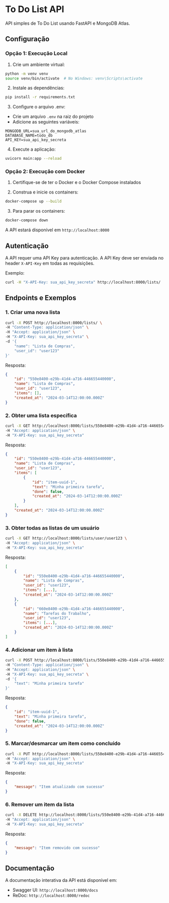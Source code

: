 # To Do List API

API simples de To Do List usando FastAPI e MongoDB Atlas.

## Configuração

### Opção 1: Execução Local

1. Crie um ambiente virtual:
```bash
python -m venv venv
source venv/bin/activate  # No Windows: venv\Scripts\activate
```

2. Instale as dependências:
```bash
pip install -r requirements.txt
```

3. Configure o arquivo .env:
- Crie um arquivo `.env` na raiz do projeto
- Adicione as seguintes variáveis:
```
MONGODB_URL=sua_url_do_mongodb_atlas
DATABASE_NAME=todo_db
API_KEY=sua_api_key_secreta
```

4. Execute a aplicação:
```bash
uvicorn main:app --reload
```

### Opção 2: Execução com Docker

1. Certifique-se de ter o Docker e o Docker Compose instalados

2. Construa e inicie os containers:
```bash
docker-compose up --build
```

3. Para parar os containers:
```bash
docker-compose down
```

A API estará disponível em `http://localhost:8000`

## Autenticação

A API requer uma API Key para autenticação. A API Key deve ser enviada no header `X-API-Key` em todas as requisições.

Exemplo:
```bash
curl -H "X-API-Key: sua_api_key_secreta" http://localhost:8000/lists/
```

## Endpoints e Exemplos

### 1. Criar uma nova lista
```bash
curl -X POST http://localhost:8000/lists/ \
-H "Content-Type: application/json" \
-H "Accept: application/json" \
-H "X-API-Key: sua_api_key_secreta" \
-d '{
    "name": "Lista de Compras",
    "user_id": "user123"
}'
```

Resposta:
```json
{
    "id": "550e8400-e29b-41d4-a716-446655440000",
    "name": "Lista de Compras",
    "user_id": "user123",
    "items": [],
    "created_at": "2024-03-14T12:00:00.000Z"
}
```

### 2. Obter uma lista específica
```bash
curl -X GET http://localhost:8000/lists/550e8400-e29b-41d4-a716-446655440000 \
-H "Accept: application/json" \
-H "X-API-Key: sua_api_key_secreta"
```

Resposta:
```json
{
    "id": "550e8400-e29b-41d4-a716-446655440000",
    "name": "Lista de Compras",
    "user_id": "user123",
    "items": [
        {
            "id": "item-uuid-1",
            "text": "Minha primeira tarefa",
            "done": false,
            "created_at": "2024-03-14T12:00:00.000Z"
        }
    ],
    "created_at": "2024-03-14T12:00:00.000Z"
}
```

### 3. Obter todas as listas de um usuário
```bash
curl -X GET http://localhost:8000/lists/user/user123 \
-H "Accept: application/json" \
-H "X-API-Key: sua_api_key_secreta"
```

Resposta:
```json
[
    {
        "id": "550e8400-e29b-41d4-a716-446655440000",
        "name": "Lista de Compras",
        "user_id": "user123",
        "items": [...],
        "created_at": "2024-03-14T12:00:00.000Z"
    },
    {
        "id": "660e8400-e29b-41d4-a716-446655440000",
        "name": "Tarefas do Trabalho",
        "user_id": "user123",
        "items": [...],
        "created_at": "2024-03-14T12:00:00.000Z"
    }
]
```

### 4. Adicionar um item à lista
```bash
curl -X POST http://localhost:8000/lists/550e8400-e29b-41d4-a716-446655440000/items/ \
-H "Content-Type: application/json" \
-H "Accept: application/json" \
-H "X-API-Key: sua_api_key_secreta" \
-d '{
    "text": "Minha primeira tarefa"
}'
```

Resposta:
```json
{
    "id": "item-uuid-1",
    "text": "Minha primeira tarefa",
    "done": false,
    "created_at": "2024-03-14T12:00:00.000Z"
}
```

### 5. Marcar/desmarcar um item como concluído
```bash
curl -X PUT http://localhost:8000/lists/550e8400-e29b-41d4-a716-446655440000/items/item-uuid-1 \
-H "Accept: application/json" \
-H "X-API-Key: sua_api_key_secreta"
```

Resposta:
```json
{
    "message": "Item atualizado com sucesso"
}
```

### 6. Remover um item da lista
```bash
curl -X DELETE http://localhost:8000/lists/550e8400-e29b-41d4-a716-446655440000/items/item-uuid-1 \
-H "Accept: application/json" \
-H "X-API-Key: sua_api_key_secreta"
```

Resposta:
```json
{
    "message": "Item removido com sucesso"
}
```

## Documentação

A documentação interativa da API está disponível em:
- Swagger UI: `http://localhost:8000/docs`
- ReDoc: `http://localhost:8000/redoc` 